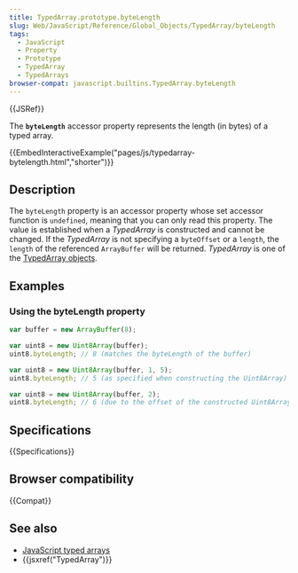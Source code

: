 ```yaml
---
title: TypedArray.prototype.byteLength
slug: Web/JavaScript/Reference/Global_Objects/TypedArray/byteLength
tags:
  - JavaScript
  - Property
  - Prototype
  - TypedArray
  - TypedArrays
browser-compat: javascript.builtins.TypedArray.byteLength
---
```

{{JSRef}}

The **`byteLength`** accessor property represents the length (in bytes) of a
typed array.

{{EmbedInteractiveExample("pages/js/typedarray-bytelength.html","shorter")}}

## Description

The `byteLength` property is an accessor property whose set accessor function is
`undefined`, meaning that you can only read this property. The value is
established when a *TypedArray* is constructed and cannot be changed. If the
*TypedArray* is not specifying a `byteOffset` or a `length`, the `length` of the
referenced `ArrayBuffer` will be returned. *TypedArray* is one of the
[TypedArray objects](/en-US/docs/Web/JavaScript/Reference/Global_Objects/TypedArray#TypedArray_objects).

## Examples

### Using the byteLength property

```js
var buffer = new ArrayBuffer(8);

var uint8 = new Uint8Array(buffer);
uint8.byteLength; // 8 (matches the byteLength of the buffer)

var uint8 = new Uint8Array(buffer, 1, 5);
uint8.byteLength; // 5 (as specified when constructing the Uint8Array)

var uint8 = new Uint8Array(buffer, 2);
uint8.byteLength; // 6 (due to the offset of the constructed Uint8Array)
```

## Specifications

{{Specifications}}

## Browser compatibility

{{Compat}}

## See also

*   [JavaScript typed arrays](/en-US/docs/Web/JavaScript/Typed_arrays)
*   {{jsxref("TypedArray")}}
